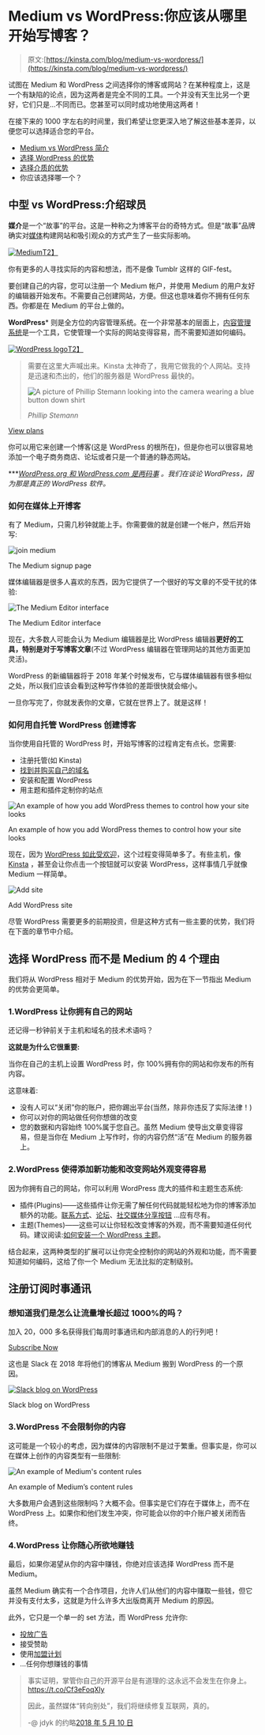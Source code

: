 # Medium vs WordPress:你应该从哪里开始写博客？

> 原文:[https://kinsta.com/blog/medium-vs-wordpress/](https://kinsta.com/blog/medium-vs-wordpress/)

试图在 Medium 和 WordPress 之间选择你的博客或网站？在某种程度上，这是一个有缺陷的论点，因为这两者是完全不同的工具。一个并没有天生比另一个更好，它们只是…不同而已。您甚至可以同时成功地使用这两者！

在接下来的 1000 字左右的时间里，我们希望让您更深入地了解这些基本差异，以便您可以选择适合您的平台。

*   [Medium vs WordPress 简介](#intro)
*   [选择 WordPress 的优势](#wordpress)
*   [选择介质的优势](#medium)
*   你应该选择哪一个？

## 中型 vs WordPress:介绍球员

**媒介**是一个“故事”的平台。这是一种称之为博客平台的奇特方式。但是“故事”品牌确实对[媒体](https://medium.com/)构建网站和吸引观众的方式产生了一些实际影响。

[![Medium](img/29cbd1adc67489e85290d62122b93e15.png)T2】](https://medium.com/)

你有更多的人寻找实际的内容和想法，而不是像 Tumblr 这样的 GIF-fest。

要创建自己的内容，您可以注册一个 Medium 帐户，并使用 Medium 的用户友好的编辑器开始发布。不需要自己创建网站，方便。但这也意味着你不拥有任何东西。你都是在 Medium 的平台上做的。

**WordPress*** 则是全方位的内容管理系统。在一个非常基本的层面上，[内容管理系统](https://kinsta.com/knowledgebase/content-management-system/)是一个工具，它使管理一个实际的网站变得容易，而不需要知道如何编码。

[![WordPress logo](img/8324d603bf165273717d36f17d71fb00.png)T2】](https://wordpress.org/)





> 需要在这里大声喊出来。Kinsta 太神奇了，我用它做我的个人网站。支持是迅速和杰出的，他们的服务器是 WordPress 最快的。
> 
> <footer class="wp-block-kinsta-client-quote__footer">
> 
> ![A picture of Phillip Stemann looking into the camera wearing a blue button down shirt](img/12b77bdcd297e9bf069df2f3413ad833.png)
> 
> <cite class="wp-block-kinsta-client-quote__cite">Phillip Stemann</cite></footer>

[View plans](https://kinsta.com/plans/)

你可以用它来创建一个博客(这是 WordPress 的根所在)，但是你也可以很容易地添加一个电子商务商店、论坛或者只是一个普通的静态网站。

***[*WordPress.org 和 WordPress.com 是两码事*](https://kinsta.com/blog/wordpress-com-vs-wordpress-org/) *。我们在谈论 WordPress，因为那是真正的 WordPress 软件。*


### 如何在媒体上开博客

有了 Medium，只需几秒钟就能上手。你需要做的就是创建一个帐户，然后开始写:

![join medium](img/e96acd7888de9569d6127abbefd19032.png)

The Medium signup page



媒体编辑器是很多人喜欢的东西，因为它提供了一个很好的写文章的不受干扰的体验:

![The Medium Editor interface](img/0289db4210a57d71220e937ddc92f16a.png)

The Medium Editor interface



现在，大多数人可能会认为 Medium 编辑器是比 WordPress 编辑器**更好的工具，特别是对于写博客文章**(不过 WordPress 编辑器在管理网站的其他方面更加灵活)。

WordPress 的新编辑器将于 2018 年某个时候发布，它与媒体编辑器有很多相似之处，所以我们应该会看到这种写作体验的差距很快就会缩小。

一旦你写完了，你就发表你的文章，它就在世界上了。就是这样！

### 如何用自托管 WordPress 创建博客

当你使用自托管的 WordPress 时，开始写博客的过程肯定有点长。您需要:

*   注册托管(如 Kinsta)
*   [找到并购买自己的域名](https://kinsta.com/blog/how-much-does-a-domain-name-cost/)
*   安装和配置 WordPress
*   用主题和插件定制你的站点

![An example of how you add WordPress themes to control how your site looks](img/593be3ad636af74c047b981e9c4c0ad5.png)

An example of how you add WordPress themes to control how your site looks



现在，因为 [WordPress 如此受欢迎](https://kinsta.com/wordpress-market-share/)，这个过程变得简单多了。有些主机，像 [Kinsta](https://kinsta.com/) ，甚至会让你点击一个按钮就可以安装 WordPress，这样事情几乎就像 Medium 一样简单。

![Add site](img/90266eea1d47acf13b68d07d97a3609b.png "Add WordPress site")

Add WordPress site



尽管 WordPress 需要更多的前期投资，但是这种方式有一些主要的优势，我们将在下面的章节中介绍。


## 选择 WordPress 而不是 Medium 的 4 个理由

我们将从 WordPress 相对于 Medium 的优势开始，因为在下一节指出 Medium 的优势会更简单。

### 1.WordPress 让你拥有自己的网站

还记得一秒钟前关于主机和域名的技术术语吗？

**这就是为什么它很重要:**

当你在自己的主机上设置 WordPress 时，你 100%拥有你的网站和你发布的所有内容。

这意味着:

*   没有人可以“关闭”你的账户，把你踢出平台(当然，除非你违反了实际法律！)
*   你可以对你的网站做任何你想做的改变
*   您的数据和内容始终 100%属于您自己。虽然 Medium 使导出文章变得容易，但是当你在 Medium 上写作时，你的内容仍然“活”在 Medium 的服务器上。

### 2.WordPress 使得添加新功能和改变网站外观变得容易

因为你拥有自己的网站，你可以利用 WordPress 庞大的插件和主题生态系统:

*   插件(Plugins)——这些插件让你无需了解任何代码就能轻松地为你的博客添加额外的功能。[联系方式](https://kinsta.com/blog/wordpress-contact-form-plugins/)、[论坛](https://kinsta.com/blog/wordpress-forum-plugins/)、[社交媒体分享按钮](https://kinsta.com/blog/wordpress-social-media-plugins/) …应有尽有。
*   主题(Themes)——这些可以让你轻松改变博客的外观，而不需要知道任何代码。建议阅读:[如何安装一个 WordPress 主题](https://kinsta.com/blog/how-to-install-a-wordpress-theme/)。

结合起来，这两种类型的扩展可以让你完全控制你的网站的外观和功能，而不需要知道如何编码，这给了你一个 Medium 无法比拟的定制级别。

## 注册订阅时事通讯



### 想知道我们是怎么让流量增长超过 1000%的吗？

加入 20，000 多名获得我们每周时事通讯和内部消息的人的行列吧！

[Subscribe Now](#newsletter)

这也是 Slack 在 2018 年将他们的博客从 Medium 搬到 WordPress 的一个原因。

[![Slack blog on WordPress](img/d20f4d642b91fe6e5b9968de9cf1d608.png)](https://slackhq.com/)

Slack blog on WordPress



### 3.WordPress 不会限制你的内容

这可能是一个较小的考虑，因为媒体的内容限制不是过于繁重。但事实是，你可以在媒体上创作的内容类型有一些限制:

![An example of Medium's content rules](img/89a1adc23b72dabd8f1dc06cc9604d67.png)

An example of Medium’s content rules



大多数用户会遇到这些限制吗？大概不会。但事实是它们存在于媒体上，而不在 WordPress 上。如果你和他们发生冲突，你可能会以你的中介账户被关闭而告终。


### 4.WordPress 让你随心所欲地赚钱

最后，如果你渴望从你的内容中赚钱，你绝对应该选择 WordPress 而不是 Medium。

虽然 Medium 确实有一个合作项目，允许人们从他们的内容中赚取一些钱，但它并没有支付太多，这就是为什么许多大出版商离开 Medium 的原因。

此外，它只是一个单一的 set 方法，而 WordPress 允许你:

*   [投放广告](https://kinsta.com/blog/wordpress-advertising-plugin/)
*   接受赞助
*   使用[加盟计划](https://kinsta.com/affiliates/)
*   …任何你想赚钱的事情

> 事实证明，掌管你自己的开源平台是有道理的:这永远不会发生在你身上。https://t.co/Cf3eFoqXly
> 
> 因此，虽然媒体“转向别处”，我们将继续修复互联网，真的。
> 
> -@ jdyk 的约略[2018 年 5 月 10 日](https://twitter.com/jdevalk/status/994664408365371392?ref_src=twsrc%5Etfw)